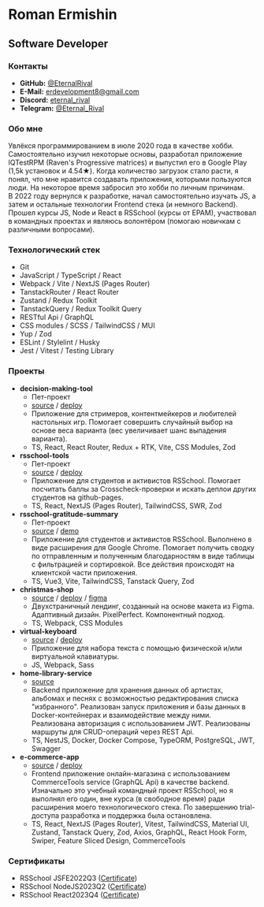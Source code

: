 # Roman Ermishin

## Software Developer

### Контакты

- **GitHub:** [@EternalRival](https://github.com/EternalRival/)
- **E-Mail:** [erdevelopment8@gmail.com](mailto:erdevelopment8@gmail.com)
- **Discord:** [eternal_rival](https://discordapp.com/users/392430817625899008)
- **Telegram:** [@Eternal_Rival](https://t.me/Eternal_Rival)

### Обо мне

Увлёкся программированием в июле 2020 года в качестве хобби. Самостоятельно изучил некоторые основы, разработал приложение IQTestRPM (Raven's Progressive matrices) и выпустил его в Google Play (1,5k установок и 4.54★). Когда количество загрузок стало расти, я понял, что мне нравится создавать приложения, которыми пользуются люди. На некоторое время забросил это хобби по личным причинам.  
В 2022 году вернулся к разработке, начал самостоятельно изучать JS, а затем и остальные технологии Frontend стека (и немного Backend).  
Прошел курсы JS, Node и React в RSSchool (курсы от EPAM), участвовал в командных проектах и являюсь волонтёром (помогаю новичкам с различными вопросами).

### Технологический стек

- Git
- JavaScript / TypeScript / React
- Webpack / Vite / NextJS (Pages Router)
- TanstackRouter / React Router
- Zustand / Redux Toolkit
- TanstackQuery / Redux Toolkit Query
- RESTful Api / GraphQL
- CSS modules / SCSS / TailwindCSS / MUI
- Yup / Zod
- ESLint / Stylelint / Husky
- Jest / Vitest / Testing Library

### Проекты

- **decision-making-tool**
  - Пет-проект
  - [source](https://github.com/EternalRival/decision-making-tool) / [deploy](https://eternalrival.github.io/decision-making-tool/)
  - Приложение для стримеров, контентмейкеров и любителей настольных игр. Помогает совершить случайный выбор на основе веса варианта (вес увеличивает шанс выпадения варианта).
  - TS, React, React Router, Redux + RTK, Vite, CSS Modules, Zod
- **rsschool-tools**
  - Пет-проект
  - [source](https://github.com/EternalRival/er-rsschool-tools) / [deploy](https://er-rsschool-tools.vercel.app/)
  - Приложение для студентов и активистов RSSchool. Помогает посчитать баллы за Crosscheck-проверки и искать деплои других студентов на github-pages.
  - TS, React, NextJS (Pages Router), TailwindCSS, SWR, Zod
- **rsschool-gratitude-summary**
  - Пет-проект
  - [source](https://github.com/EternalRival/rsschool-gratitude-summary) / [demo](https://github.com/user-attachments/assets/87eed618-56c0-418a-87df-ad470daa5076)
  - Приложение для студентов и активистов RSSchool. Выполнено в виде расширения для Google Chrome. Помогает получить сводку по отправленным и полученным благодарностям в виде таблицы с фильтрацией и сортировкой. Все действия происходят на клиентской части приложения.
  - TS, Vue3, Vite, TailwindCSS, Tanstack Query, Zod
- **christmas-shop**
  - [source](https://github.com/EternalRival/christmas-shop) / [deploy](https://er-xmas-shop.netlify.app/) / [figma](https://www.figma.com/design/zTB01BwWZVoXYK5atH3eZT/Cristmas-Shop)
  - Двухстраничный лендинг, созданный на основе макета из Figma. Адаптивный дизайн. PixelPerfect. Компонентный подход.
  - TS, Webpack, CSS Modules
- **virtual-keyboard**
  - [source](https://github.com/EternalRival/virtual-keyboard) / [deploy](https://eternalrival.github.io/virtual-keyboard/)
  - Приложение для набора текста с помощью физической и/или виртуальной клавиатуры.
  - JS, Webpack, Sass
- **home-library-service**
  - [source](https://github.com/EternalRival/RSSchool-NodeJS2023Q2/tree/main/07-home-library-service)
  - Backend приложение для хранения данных об артистах, альбомах и песнях с возможностью редактирования списка "избранного". Реализован запуск приложения и базы данных в Docker-контейнерах и взаимодействие между ними. Реализована авторизация с использованием JWT. Реализованы маршруты для CRUD-операций через REST Api.
  - TS, NestJS, Docker, Docker Compose, TypeORM, PostgreSQL, JWT, Swagger
- **e-commerce-app**
  - [source](https://github.com/EternalRival/eCommerce) / [deploy](https://er-e-commerce-app.vercel.app/)
  - Frontend приложение онлайн-магазина с использованием CommerceTools service (GraphQL Api) в качестве backend. Изначально это учебный командный проект RSSchool, но я выполнял его один, вне курса (в свободное время) ради расширения моего технологического стека. По завершению trial-доступа разработка и поддержка была остановлена.
  - TS, React, NextJS (Pages Router), Vitest, TailwindCSS, Material UI, Zustand, Tanstack Query, Zod, Axios, GraphQL, React Hook Form, Swiper, Feature Sliced Design, CommerceTools

### Сертификаты

- RSSchool JSFE2022Q3 ([Certificate](https://app.rs.school/certificate/yuh2boy4))
- RSSchool NodeJS2023Q2 ([Certificate](https://app.rs.school/certificate/syc0x9nh))
- RSSchool React2023Q4 ([Certificate](https://app.rs.school/certificate/zvg9ydl2))
